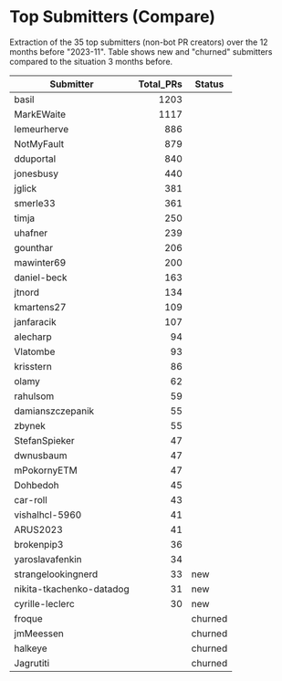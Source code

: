 # Top Submitters (Compare)

Extraction of the 35 top submitters (non-bot PR creators) 
over the 12 months before "2023-11".
Table shows new and "churned" submitters compared 
to the situation 3 months before.


| Submitter                | Total_PRs | Status  |
| ------------------------ | --------: | ------- |
| basil                    |      1203 |         |
| MarkEWaite               |      1117 |         |
| lemeurherve              |       886 |         |
| NotMyFault               |       879 |         |
| dduportal                |       840 |         |
| jonesbusy                |       440 |         |
| jglick                   |       381 |         |
| smerle33                 |       361 |         |
| timja                    |       250 |         |
| uhafner                  |       239 |         |
| gounthar                 |       206 |         |
| mawinter69               |       200 |         |
| daniel-beck              |       163 |         |
| jtnord                   |       134 |         |
| kmartens27               |       109 |         |
| janfaracik               |       107 |         |
| alecharp                 |        94 |         |
| Vlatombe                 |        93 |         |
| krisstern                |        86 |         |
| olamy                    |        62 |         |
| rahulsom                 |        59 |         |
| damianszczepanik         |        55 |         |
| zbynek                   |        55 |         |
| StefanSpieker            |        47 |         |
| dwnusbaum                |        47 |         |
| mPokornyETM              |        47 |         |
| Dohbedoh                 |        45 |         |
| car-roll                 |        43 |         |
| vishalhcl-5960           |        41 |         |
| ARUS2023                 |        41 |         |
| brokenpip3               |        36 |         |
| yaroslavafenkin          |        34 |         |
| strangelookingnerd       |        33 | new     |
| nikita-tkachenko-datadog |        31 | new     |
| cyrille-leclerc          |        30 | new     |
| froque                   |           | churned |
| jmMeessen                |           | churned |
| halkeye                  |           | churned |
| Jagrutiti                |           | churned |
